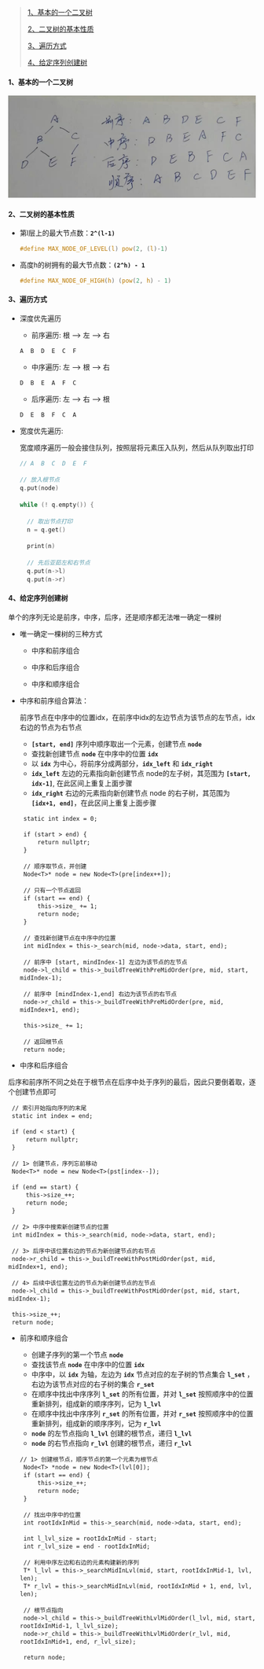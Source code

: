 > [1、基本的一个二叉树](#1)
>
> [2、二叉树的基本性质](#2)
>
> [3、遍历方式](#3)
>
> [4、给定序列创建树](#4)



<h4 id='1'> 1、基本的一个二叉树 </h4>

![binary tree](https://github.com/DingKingTim/datastructure/blob/master/tree/media/base_binarytree.jpeg)



<h4 id='2'> 2、二叉树的基本性质 </h4>

- 第l层上的最大节点数：**`2^(l-1)`**

   ```c
   #define MAX_NODE_OF_LEVEL(l) pow(2, (l)-1)
   ```

- 高度h的树拥有的最大节点数：**`(2^h) - 1`**

  ```c
  #define MAX_NODE_OF_HIGH(h) (pow(2, h) - 1)
  ```

<h4 id='3'> 3、遍历方式 </h4>

- 深度优先遍历

   - 前序遍历: 根 --> 左 --> 右
   
   ```c
   A  B  D  E  C  F
   ```
   
   - 中序遍历: 左 --> 根 --> 右
   
   ```c
   D  B  E  A  F  C
   ```
   
   - 后序遍历: 左 --> 右 --> 根
   
   ```c
   D  E  B  F  C  A
   ```
   
- 宽度优先遍历: 

    宽度顺序遍历一般会接住队列，按照层将元素压入队列，然后从队列取出打印
    
    ```C
    // A  B  C  D  E  F
    
    // 放入根节点
    q.put(node)
    
    while (! q.empty()) {
    
      // 取出节点打印
      n = q.get()
      
      print(n)
    
      // 先后亚茹左和右节点
      q.put(n->l)
      q.put(n->r)
    ```
    
<h4 id='4'> 4、给定序列创建树 </h4>

单个的序列无论是前序，中序，后序，还是顺序都无法唯一确定一棵树

- 唯一确定一棵树的三种方式

   - 中序和前序组合
   
   - 中序和后序组合
   
   - 中序和顺序组合
   
 - 中序和前序组合算法：
 
   前序节点在中序中的位置idx，在前序中idx的左边节点为该节点的左节点，idx右边的节点为右节点

 
   - **`[start, end]`** 序列中顺序取出一个元素，创建节点 **`node`**
   - 查找新创建节点 **`node`** 在中序中的位置 **`idx`**
   - 以 **`idx`** 为中心，将前序分成两部分，**`idx_left`** 和 **`idx_right`**
   - **`idx_left`** 左边的元素指向新创建节点 node的左子树，其范围为 **`[start, idx-1]`**, 在此区间上重复上面步骤
   - **`idx_right`** 右边的元素指向新创建节点 node 的右子树，其范围为 **`[idx+1, end]`**，在此区间上重复上面步骤
   
   ```
    static int index = 0;

    if (start > end) {
        return nullptr;
    }
    
    // 顺序取节点，并创建
    Node<T>* node = new Node<T>(pre[index++]);
    
    // 只有一个节点返回
    if (start == end) {
        this->size_ += 1;
        return node;
    }
    
    // 查找新创建节点在中序中的位置
    int midIndex = this->_search(mid, node->data, start, end);
    
    // 前序中 [start, mindIndex-1] 左边为该节点的左节点
    node->l_child = this->_buildTreeWithPreMidOrder(pre, mid, start, midIndex-1);
    
    // 前序中 [mindIndex-1,end] 右边为该节点的右节点
    node->r_child = this->_buildTreeWithPreMidOrder(pre, mid, midIndex+1, end);

    this->size_ += 1;

    // 返回根节点
    return node;
   ```
- 中序和后序组合

后序和前序所不同之处在于根节点在后序中处于序列的最后，因此只要倒着取，逐个创建节点即可

   ```
    // 索引开始指向序列的末尾
    static int index = end;

    if (end < start) {
        return nullptr;
    }

    // 1> 创建节点，序列忘前移动
    Node<T>* node = new Node<T>(pst[index--]);

    if (end == start) {
        this->size_++;
        return node;
    }

    // 2> 中序中搜索新创建节点的位置
    int midIndex = this->_search(mid, node->data, start, end);

    // 3> 后序中该位置右边的节点为新创建节点的右节点
    node->r_child = this->_buildTreeWithPostMidOrder(pst, mid, midIndex+1, end);

    // 4> 后续中该位置左边的节点为新创建节点的左节点
    node->l_child = this->_buildTreeWithPostMidOrder(pst, mid, start, midIndex-1);

    this->size_++;
    return node;
   ```
   
- 前序和顺序组合

   - 创建子序列的第一个节点 **`node`**
   - 查找该节点 **`node`** 在中序中的位置 **`idx`**
   - 中序中，以 **`idx`** 为轴，左边为 **`idx`** 节点对应的左子树的节点集合 **`l_set`** ，右边为该节点对应的右子树的集合 **`r_set`**
   - 在顺序中找出中序序列 **`l_set`** 的所有位置，并对 **`l_set`** 按照顺序中的位置重新排列，组成新的顺序序列，记为 **`l_lvl`**
   - 在顺序中找出中序序列 **`r_set`** 的所有位置，并对 **`r_set`** 按照顺序中的位置重新排列，组成新的顺序序列，记为 **`r_lvl`**
   - **`node`** 的左节点指向 **`l_lvl`** 创建的根节点，递归 **`l_lvl`**
   - **`node`** 的右节点指向 **`r_lvl`** 创建的根节点，递归 **`r_lvl`**
   
   ```
   // 1> 创建根节点，顺序节点的第一个元素为根节点
    Node<T> *node = new Node<T>(lvl[0]);
    if (start == end) {
        this->size_++;
        return node;
    }
    
    // 找出中序中的位置
    int rootIdxInMid = this->_search(mid, node->data, start, end);

    int l_lvl_size = rootIdxInMid - start;
    int r_lvl_size = end - rootIdxInMid;

    // 利用中序左边和右边的元素构建新的序列
    T* l_lvl = this->_searchMidInLvl(mid, start, rootIdxInMid-1, lvl, len);
    T* r_lvl = this->_searchMidInLvl(mid, rootIdxInMid + 1, end, lvl, len);
    
    // 根节点指向
    node->l_child = this->_buildTreeWithLvlMidOrder(l_lvl, mid, start, rootIdxInMid-1, l_lvl_size);
    node->r_child = this->_buildTreeWithLvlMidOrder(r_lvl, mid, rootIdxInMid+1, end, r_lvl_size);
     
    return node;
   ```




